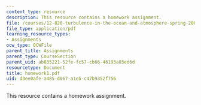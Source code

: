 ```yaml
---
content_type: resource
description: This resource contains a homework assignment.
file: /courses/12-820-turbulence-in-the-ocean-and-atmosphere-spring-2006/d3ee0afea485d067a1e5c47b9352f756_homework1.pdf
file_type: application/pdf
learning_resource_types:
- Assignments
ocw_type: OCWFile
parent_title: Assignments
parent_type: CourseSection
parent_uid: ab835221-52fe-fc57-cb66-46193a03ed6d
resourcetype: Document
title: homework1.pdf
uid: d3ee0afe-a485-d067-a1e5-c47b9352f756
---
```

This resource contains a homework assignment.

